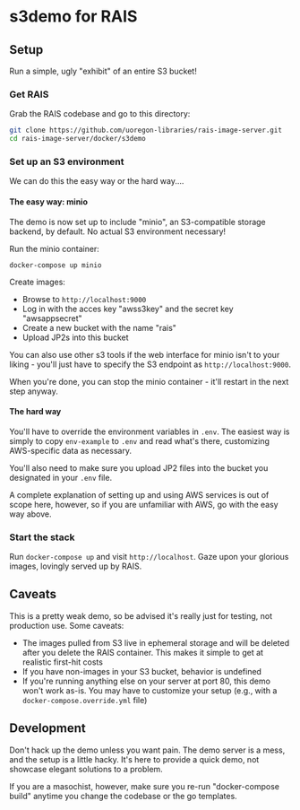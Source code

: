s3demo for RAIS
===

Setup
---

Run a simple, ugly "exhibit" of an entire S3 bucket!

### Get RAIS

Grab the RAIS codebase and go to this directory:

```bash
git clone https://github.com/uoregon-libraries/rais-image-server.git
cd rais-image-server/docker/s3demo
```

### Set up an S3 environment

We can do this the easy way or the hard way....

#### The easy way: minio

The demo is now set up to include "minio", an S3-compatible storage backend, by
default.  No actual S3 environment necessary!

Run the minio container:

`docker-compose up minio`

Create images:

- Browse to `http://localhost:9000`
- Log in with the acces key "awss3key" and the secret key "awsappsecret"
- Create a new bucket with the name "rais"
- Upload JP2s into this bucket

You can also use other s3 tools if the web interface for minio isn't to your
liking - you'll just have to specify the S3 endpoint as
`http://localhost:9000`.

When you're done, you can stop the minio container - it'll restart in the next
step anyway.

#### The hard way

You'll have to override the environment variables in `.env`.  The easiest way
is simply to copy `env-example` to `.env` and read what's there, customizing
AWS-specific data as necessary.

You'll also need to make sure you upload JP2 files into the bucket you
designated in your `.env` file.

A complete explanation of setting up and using AWS services is out of scope
here, however, so if you are unfamiliar with AWS, go with the easy way above.

### Start the stack

Run `docker-compose up` and visit `http://localhost`.  Gaze upon your glorious
images, lovingly served up by RAIS.

Caveats
---

This is a pretty weak demo, so be advised it's really just for testing, not
production use.  Some caveats:

- The images pulled from S3 live in ephemeral storage and will be deleted after
  you delete the RAIS container.  This makes it simple to get at realistic
  first-hit costs
- If you have non-images in your S3 bucket, behavior is undefined
- If you're running anything else on your server at port 80, this demo won't
  work as-is.  You may have to customize your setup (e.g., with a
  `docker-compose.override.yml` file)

Development
---

Don't hack up the demo unless you want pain.  The demo server is a mess, and
the setup is a little hacky.  It's here to provide a quick demo, not showcase
elegant solutions to a problem.

If you are a masochist, however, make sure you re-run "docker-compose build"
anytime you change the codebase or the go templates.
